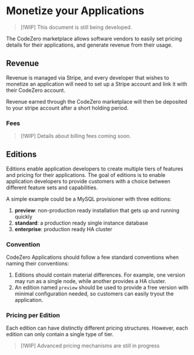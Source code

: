 # Monetize your Applications

> [!WIP] This document is still being developed.

The CodeZero marketplace allows software vendors to easily set pricing details
for their applications, and generate revenue from their usage.

## Revenue

Revenue is managed via Stripe, and every developer that wishes to monetize an
application will need to set up a Stripe account and link it with their CodeZero
account.

Revenue earned through the CodeZero marketplace will then be deposited to your
stripe account after a short holding period.

### Fees

> [!WIP] Details about billing fees coming soon.

## Editions

Editions enable application developers to create multiple tiers of features and
pricing for their applications. The goal of editions is to enable application
developers to provide customers with a choice between different feature sets and
capabilities.

A simple example could be a MySQL provisioner with three editions:

1. **preview**: non-production ready installation that gets up and running
   quickly
1. **standard**: a production ready single instance database
1. **enterprise**: production ready HA cluster

### Convention

CodeZero Applications should follow a few standard conventions when naming their
conventions:

1. Editions should contain material differences. For example, one version may
   run as a single node, while another provides a HA cluster.
1. An edition named `preview` should be used to provide a free version with
   minimal configuration needed, so customers can easily tryout the application.

### Pricing per Edition

Each edition can have distinctly different pricing structures. However, each
edition can only contain a single type of tier.

> [!WIP] Advanced pricing mechanisms are still in progress
